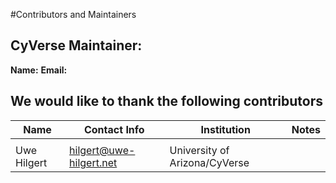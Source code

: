 #Contributors and Maintainers

## CyVerse Maintainer: 

**Name:**
**Email:**

## We would like to thank the following contributors

|Name|Contact Info|Institution|Notes|
|----|------------|-----------|-----|
|||||
|Uwe Hilgert|hilgert@uwe-hilgert.net|University of Arizona/CyVerse||
